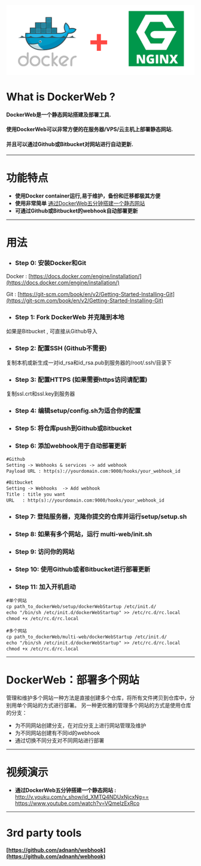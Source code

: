 ![docker+nginx](https://github.com/antscript/DockerWeb/raw/master/img/dockerweb.png)
# What is DockerWeb ?
#### DockerWeb是一个静态网站搭建及部署工具.

#### 使用DockerWeb可以非常方便的在服务器/VPS/云主机上部署静态网站.

#### 并且可以通过Github或Bitbucket对网站进行自动更新.

***

# 功能特点
* **使用Docker container运行,易于维护，备份和迁移都极其方便**
* **使用非常简单** <a href="http://v.youku.com/v_show/id_XMTQ4NDUxNjcxNg==" target="_blank">通过DockerWeb五分钟搭建一个静态网站</a>
* **可通过Github或Bitbucket的webhook自动部署更新**

***

# 用法

* ### Step 0: 安装Docker和Git
Docker : [https://docs.docker.com/engine/installation/](https://docs.docker.com/engine/installation/)

Git : [https://git-scm.com/book/en/v2/Getting-Started-Installing-Git](https://git-scm.com/book/en/v2/Getting-Started-Installing-Git)


* ### **Step 1**: Fork DockerWeb 并克隆到本地
如果是Bitbucket , 可直接从Github导入

* ### **Step 2**: 配置SSH (Github不需要)
复制本机或新生成一对id_rsa和id_rsa.pub到服务器的/root/.ssh/目录下

* ### **Step 3**: 配置HTTPS (如果需要https访问请配置)
复制ssl.crt和ssl.key到服务器

* ### **Step 4**: 编辑setup/config.sh为适合你的配置

* ### **Step 5**: 将仓库push到Github或Bitbucket

* ### **Step 6**: 添加webhook用于自动部署更新
```
#Github  
Setting -> Webhooks & services -> add webhook
Payload URL : http(s)://yourdomain.com:9000/hooks/your_webhook_id
```
```
#Bitbucket  
Setting -> Webhooks  -> Add webhook
Title : title you want
URL   : http(s)://yourdomain.com:9000/hooks/your_webhook_id
```

* ### **Step 7**: 登陆服务器，克隆你提交的仓库并运行setup/setup.sh

* ### **Step 8**: 如果有多个网站，运行 multi-web/init.sh

* ### **Step 9**: 访问你的网站

* ### **Step 10**: 使用Github或者Bitbucket进行部署更新

* ### **Step 11**: 加入开机启动
```
#单个网站
cp path_to_dockerWeb/setup/dockerWebStartup /etc/init.d/
echo "/bin/sh /etc/init.d/dockerWebStartup" >> /etc/rc.d/rc.local
chmod +x /etc/rc.d/rc.local

#多个网站
cp path_to_dockerWeb/multi-web/dockerWebStartup /etc/init.d/
echo "/bin/sh /etc/init.d/dockerWebStartup" >> /etc/rc.d/rc.local
chmod +x /etc/rc.d/rc.local
```

***

# DockerWeb：部署多个网站
管理和维护多个网站一种方法是直接创建多个仓库，将所有文件拷贝到仓库中，分别用单个网站的方式进行部署。
另一种更优雅的管理多个网站的方式是使用仓库的分支：
* 为不同网站创建分支，在对应分支上进行网站管理及维护
* 为不同网站创建有不同id的webhook
* 通过切换不同分支对不同网站进行部署

***
# 视频演示
* **通过DockerWeb五分钟搭建一个静态网站 :** 
<a href="http://v.youku.com/v_show/id_XMTQ4NDUxNjcxNg==" target="_blank">http://v.youku.com/v_show/id_XMTQ4NDUxNjcxNg==</a>
<a href="https://www.youtube.com/watch?v=VQmeIzExRco" target="_blank">https://www.youtube.com/watch?v=VQmeIzExRco</a>

***
# 3rd party tools
#### [https://github.com/adnanh/webhook](https://github.com/adnanh/webhook)